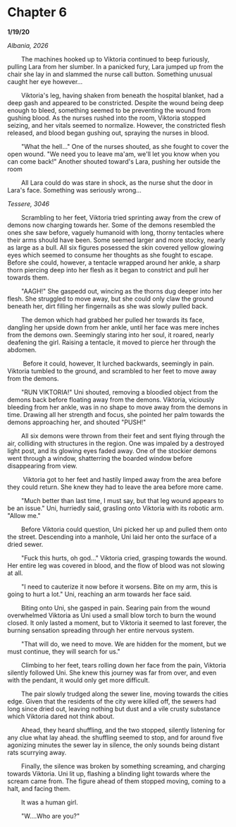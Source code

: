 

# Chapter 6

**1/19/20**

*Albania, 2026*

&nbsp;&nbsp;&nbsp;&nbsp;&nbsp;&nbsp;&nbsp;&nbsp;The machines hooked up to Viktoria continued to beep furiously, pulling Lara from her slumber. In a panicked fury, Lara jumped up from the chair she lay in and slammed the nurse call button. Something unusual caught her eye however...

&nbsp;&nbsp;&nbsp;&nbsp;&nbsp;&nbsp;&nbsp;&nbsp;Viktoria's leg, having shaken from beneath the hospital blanket, had a deep gash and appeared to be constricted. Despite the wound being deep enough to bleed, something seemed to be preventing the wound from gushing blood. As the nurses rushed into the room, Viktoria stopped seizing, and her vitals seemed to normalize. However, the constricted flesh released, and blood began gushing out, spraying the nurses in blood. 

&nbsp;&nbsp;&nbsp;&nbsp;&nbsp;&nbsp;&nbsp;&nbsp;"What the hell..." One of the nurses shouted, as she fought to cover the open wound. "We need you to leave ma'am, we'll let you know when you can come back!" Another shouted toward's Lara, pushing her outside the room

&nbsp;&nbsp;&nbsp;&nbsp;&nbsp;&nbsp;&nbsp;&nbsp;All Lara could do was stare in shock, as the nurse shut the door in Lara's face. Something was seriously wrong...

*Tessere, 3046* 

&nbsp;&nbsp;&nbsp;&nbsp;&nbsp;&nbsp;&nbsp;&nbsp;Scrambling to her feet, Viktoria tried sprinting away from the crew of demons now charging towards her. Some of the demons resembled the ones she saw before, vaguely humanoid with long, thorny tentacles where their arms should have been. Some seemed larger and more  stocky, nearly as large as a bull. All six figures posessed the skin covered yellow glowing eyes which seemed to consume her thoughts as she fought to escape. Before she could, however, a tentacle wrapped around her ankle, a sharp thorn piercing deep into her flesh as it began to constrict and pull her towards them.

&nbsp;&nbsp;&nbsp;&nbsp;&nbsp;&nbsp;&nbsp;&nbsp;"AAGH!" She gaspedd out, wincing as the thorns dug deeper into her flesh. She struggled to move away, but she could only claw the ground beneath her, dirt filling her fingernails as she was slowly pulled back. 

&nbsp;&nbsp;&nbsp;&nbsp;&nbsp;&nbsp;&nbsp;&nbsp;The demon which had grabbed her pulled her towards its face, dangling her upside down from her ankle, until her face was mere inches from the demons own. Seemingly staring into her soul, it roared, nearly deafening the girl. Raising a tentacle, it moved to pierce her through the abdomen.

&nbsp;&nbsp;&nbsp;&nbsp;&nbsp;&nbsp;&nbsp;&nbsp; Before it could, however, It lurched backwards, seemingly in pain. Viktoria tumbled to the ground, and scrambled to her feet to move away from the demons. 

&nbsp;&nbsp;&nbsp;&nbsp;&nbsp;&nbsp;&nbsp;&nbsp;"RUN VIKTORIA!" Uni shouted, removing a bloodied object from the demons back before floating away from the demons. Viktoria, viciously bleeding from her ankle, was in no shape to move away from the demons in time. Drawing all her strength and focus, she pointed her palm towards the demons approaching her, and shouted "PUSH!"

&nbsp;&nbsp;&nbsp;&nbsp;&nbsp;&nbsp;&nbsp;&nbsp;All six demons were thrown from their feet and sent flying through the air, colliding with structures in the region. One was impaled by a destroyed light post, and its glowing eyes faded away. One of the stockier demons went through a window, shatterring the boarded window before disappearing from view.

&nbsp;&nbsp;&nbsp;&nbsp;&nbsp;&nbsp;&nbsp;&nbsp; Viktoria got to her feet and hastily limped away from the area before they could return. She knew they had to leave the area before more came.

&nbsp;&nbsp;&nbsp;&nbsp;&nbsp;&nbsp;&nbsp;&nbsp;"Much better than last time, I must say, but that leg wound appears to be an issue." Uni, hurriedly said, grasling onto Viktoria with its robotic arm. "Allow me."

&nbsp;&nbsp;&nbsp;&nbsp;&nbsp;&nbsp;&nbsp;&nbsp;Before Viktoria could question, Uni picked her up and pulled them onto the street. Descending into a manhole, Uni laid her onto the surface of a dried sewer.

&nbsp;&nbsp;&nbsp;&nbsp;&nbsp;&nbsp;&nbsp;&nbsp;"Fuck this hurts, oh god..." Viktoria cried, grasping towards the wound. Her entire leg was covered in blood, and the flow of blood was not slowing at all. 

&nbsp;&nbsp;&nbsp;&nbsp;&nbsp;&nbsp;&nbsp;&nbsp;"I need to cauterize it now before it worsens. Bite on my arm, this is going to hurt a lot." Uni, reaching an arm towards her face said.

&nbsp;&nbsp;&nbsp;&nbsp;&nbsp;&nbsp;&nbsp;&nbsp;Biting onto Uni, she gasped in pain. Searing pain from the wound overwhelmed Viktoria as Uni used a small blow torch to burn the wound closed. It only lasted a moment, but to Viktoria it seemed to last forever, the burning sensation spreading through her entire nervous system.

&nbsp;&nbsp;&nbsp;&nbsp;&nbsp;&nbsp;&nbsp;&nbsp;"That will do, we need to move. We are hidden for the moment, but we must continue, they will search for us."

&nbsp;&nbsp;&nbsp;&nbsp;&nbsp;&nbsp;&nbsp;&nbsp;Climbing to her feet, tears rolling down her face from the pain, Viktoria silently followed Uni. She knew this journey was far from over, and even with the pendant, it would only get more difficult.

&nbsp;&nbsp;&nbsp;&nbsp;&nbsp;&nbsp;&nbsp;&nbsp;The pair slowly trudged along the sewer line, moving towards the cities edge. Given that the residents of the city were killed off, the sewers had long since dried out, leaving nothing but dust and a vile crusty substance which Viktoria dared not think about.

&nbsp;&nbsp;&nbsp;&nbsp;&nbsp;&nbsp;&nbsp;&nbsp;Ahead, they heard shuffling, and the two stopped, silently listening for any clue what lay ahead. the shuffling seemed to stop, and for around five agonizing minutes the sewer lay in silence, the only sounds being distant rats scurrying away.

&nbsp;&nbsp;&nbsp;&nbsp;&nbsp;&nbsp;&nbsp;&nbsp;Finally, the silence was broken by something screaming, and charging towards Viktoria. Uni lit up, flashing a blinding light towards where the scream came from. The figure ahead of them stopped moving, coming to a halt, and facing them.

&nbsp;&nbsp;&nbsp;&nbsp;&nbsp;&nbsp;&nbsp;&nbsp;It was a human girl.

&nbsp;&nbsp;&nbsp;&nbsp;&nbsp;&nbsp;&nbsp;&nbsp;"W....Who are you?"
